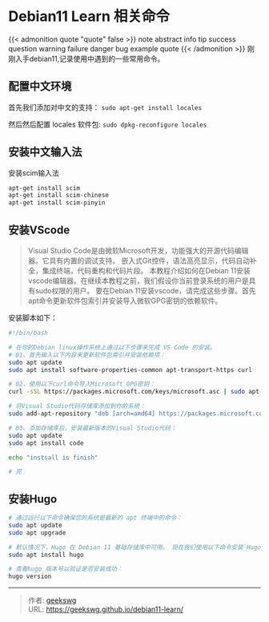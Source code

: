 # Debian11 Learn 相关命令

{{< admonition quote "quote" false >}}
note abstract info tip success question warning failure danger bug example quote
{{< /admonition >}}
刚刚入手debian11,记录使用中遇到的一些常用命令。
<!--more-->

## 配置中文环境

首先我们添加对中文的支持：
`sudo apt-get install locales`

然后然后配置 locales 软件包:
`sudo dpkg-reconfigure locales`

## 安装中文输入法

安装scim输入法

```bash
apt-get install scim   
apt-get install scim-chinese   
apt-get install scim-pinyin  
```

## 安装VScode
>Visual Studio Code是由微软Microsoft开发，功能强大的开源代码编辑器。它具有内置的调试支持。
嵌入式Git控件，语法高亮显示，代码自动补全，集成终端，代码重构和代码片段。
本教程介绍如何在Debian 11安装vscode编辑器。在继续本教程之前，我们假设你当前登录系统的用户是具有sudo权限的用户。
要在Debian 11安装vscode，请完成这些步骤。首先apt命令更新软件包索引并安装导入微软GPG密钥的依赖软件。

安装脚本如下：
```bash
#!/bin/bash

# 在你的Debian linux操作系统上通过以下步骤来完成 VS Code 的安装。
# 01、首先输入以下内容来更新软件包索引并安装依赖项：
sudo apt update
sudo apt install software-properties-common apt-transport-https curl

# 02、使用以下curl命令导入Microsoft GPG密钥：
curl -sSL https://packages.microsoft.com/keys/microsoft.asc | sudo apt-key add -

# 将Visual Studio代码存储库添加到你的系统：
sudo add-apt-repository "deb [arch=amd64] https://packages.microsoft.com/repos/vscode stable main"

# 03、添加存储库后，安装最新版本的Visual Studio代码：
sudo apt update
sudo apt install code

echo "instsall is finish"

# 完
```

## 安装Hugo

```bash
# 通过运行以下命令确保您的系统是最新的 apt 终端中的命令：
sudo apt update
sudo apt upgrade

# 默认情况下，Hugo 在 Debian 11 基础存储库中可用。 现在我们使用以下命令安装`Hugo`
sudo apt install hugo

# 查看hugo 版本号以验证是否安装成功：
hugo version
```

---

> 作者: [geekswg](https://geekswg.github.io)  
> URL: https://geekswg.github.io/debian11-learn/  

